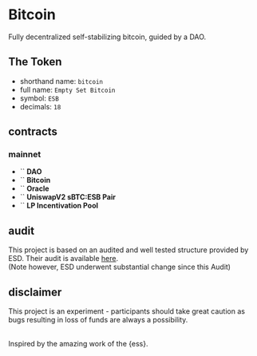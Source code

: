 # Bitcoin

Fully decentralized self-stabilizing bitcoin, guided by a DAO.

## The Token

- shorthand name: `bitcoin`
- full name: `Empty Set Bitcoin`
- symbol: `ESB`
- decimals: `18`

## contracts

### mainnet

- `` **DAO**
- `` **Bitcoin**
- `` **Oracle**
- `` **UniswapV2 sBTC:ESB Pair**
- `` **LP Incentivation Pool**

## audit

This project is based on an audited and well tested structure provided by ESD. Their audit
is available [here](https://github.com/emptysetsquad/dollar/blob/master/audit/REP-Dollar-06-11-20.pdf).  
(Note however, ESD underwent substantial change since this Audit)

## disclaimer

This project is an experiment - participants should take great caution as bugs resulting in loss of funds are always a possibility.

<br>
Inspired by the amazing work of the {ess}.
